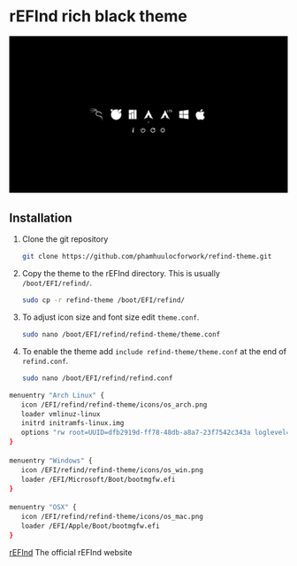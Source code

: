 # rEFInd rich black theme

![screenshot](screenshot.png)

## Installation

1. Clone the git repository

   ```bash
   git clone https://github.com/phamhuulocforwork/refind-theme.git
   ```

2. Copy the theme to the rEFInd directory. This is usually `/boot/EFI/refind/`.

   ```bash
   sudo cp -r refind-theme /boot/EFI/refind/
   ```

3. To adjust icon size and font size edit `theme.conf`.

   ```bash
   sudo nano /boot/EFI/refind/refind-theme/theme.conf
   ```

4. To enable the theme add `include refind-theme/theme.conf` at the end of `refind.conf`.

   ```bash
   sudo nano /boot/EFI/refind/refind.conf
   ```

```bash
menuentry "Arch Linux" {
   icon /EFI/refind/refind-theme/icons/os_arch.png
   loader vmlinuz-linux
   initrd initramfs-linux.img
   options "rw root=UUID=dfb2919d-ff78-48db-a8a7-23f7542c343a loglevel=3"
}

menuentry "Windows" {
   icon /EFI/refind/refind-theme/icons/os_win.png
   loader /EFI/Microsoft/Boot/bootmgfw.efi
}

menuentry "OSX" {
   icon /EFI/refind/refind-theme/icons/os_mac.png
   loader /EFI/Apple/Boot/bootmgfw.efi
}
```

[rEFInd](http://www.rodsbooks.com/refind/) The official rEFInd website
